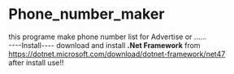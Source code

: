# Phone_number_maker
 this programe make phone number list for Advertise or ......<br>
----Install----
download and install <b>.Net Framework</b> from https://dotnet.microsoft.com/download/dotnet-framework/net47 <br>
after install use!!